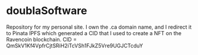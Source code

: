 # doublaSoftware
Repository for my personal site.
I own the .ca domain name, and I redirect it to Pinata IPFS which
generated a CID that I used to create a NFT on the Ravencoin blockchain.
CID = QmSkV1Kf4VpfrCjtSRiH2iTcVSh1FJkZ5Vre9UGJCTcduY
